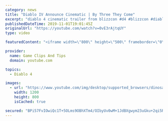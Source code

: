 ```yaml
---
category: news
title: "Diablo IV Announce Cinematic | By Three They Come"
excerpt: "diablo 4 cinematic trailer from blizzcon #d4 #blizzcon #diablo."
publishedDateTime: 2019-11-01T19:01:45Z
originalUrl: "https://youtube.com/watch?v=0vE3rAjtqUY"
type: video

featuredContent: "<iframe width=\"800\" height=\"500\" frameborder=\"0\" src=\"https://www.youtube.com/embed/0vE3rAjtqUY\" allow=\"accelerometer; autoplay; encrypted-media; gyroscope; picture-in-picture\" allowfullscreen></iframe>"

provider:
  name: Game Clips And Tips
  domain: youtube.com

topics:
  - Diablo 4

images:
  - url: "https://www.youtube.com/img/desktop/supported_browsers/dinosaur.png"
    width: 1200
    height: 800
    isCached: true

secured: "BPi57FvIOwiQc1T+5OLms9OBhXTm4/OIbyUv0wM+1JdBXgwym23uGku+2qi5Rl4RNaOc5N1R3ghm7yIV/o2MjwrKcYWNbB5urEXUDjSWYmUg+atCgufcNvPiVwI5D04HIKoYDNMtIelwMzGUHoJ6LtLbcv6EvPfsEknj5K2JITLEhsV3r98A5ekvndQ45MoNkiVvhZHbDfHpc9v+3t7twKzlmKnJv1VVkiYNsQ7QWK+CwbKtZsSFr7XV/x3usMQwQ7CdWLKRx5cA4LhHQNiob04abEafZ557F60Ky3PuYiAfRu7BNsnW2B+ndVfKsvVVF4X4rL2VynksRb6ahTi5GCc2AHWzdtidg5VzDWEteBXyFPo7XOfFeO6kATTsvwcRWyqis15gkF1Yxw7NhWvm0w==;SfgrZ4rqt5JJqPbPuRfDEg=="
---
```


